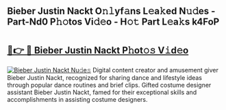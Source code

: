## Bieber Justin Nackt O𝚗𝚕yf𝚊ns L𝚎a𝚔ed N𝚞𝚍es - Part-Nd0 P𝚑𝚘tos Vi𝚍𝚎o - H𝚘𝚝 Part L𝚎a𝚔s k4FoP

# <h2><a href="http://kf1gmf2.oniu.top/?m=Bieber+Justin+Nackt">🔗👉 🔴 Bieber Justin Nackt P𝚑ot𝚘𝚜 V𝚒d𝚎o</a></h2>

[![Bieber Justin Nackt Nu𝚍e𝚜](https://i.imgur.com/0qMVB7G.gif)](http://kf1gmf2.oniu.top/?m=Bieber+Justin+Nackt)
Digital content creator and amusement giver Bieber Justin Nackt, recognized for sharing dance and lifestyle ideas through popular dance routines and brief clips. Gifted costume designer assistant Bieber Justin Nackt, famed for their exceptional skills and accomplishments in assisting costume designers.  
